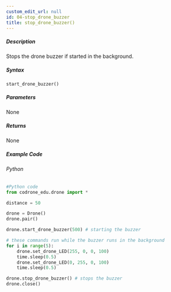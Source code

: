 ```yaml
---
custom_edit_url: null
id: 04-stop_drone_buzzer
title: stop_drone_buzzer()
---
```


##### Description

Stops the drone buzzer if started in the background.

##### Syntax
```start_drone_buzzer()```

##### Parameters

None

##### Returns

None

##### Example Code
###### Python
```python
#Python code
from codrone_edu.drone import *

distance = 50

drone = Drone()
drone.pair()

drone.start_drone_buzzer(500) # starting the buzzer

# these commands run while the buzzer runs in the background
for i in range(5):
    drone.set_drone_LED(255, 0, 0, 100)
    time.sleep(0.5)
    drone.set_drone_LED(0, 255, 0, 100)
    time.sleep(0.5)

drone.stop_drone_buzzer() # stops the buzzer
drone.close()
```